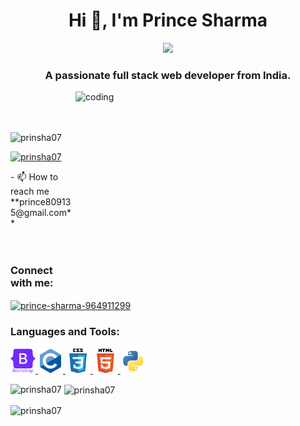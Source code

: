 <h1 align="center">Hi 👋, I'm Prince Sharma</h1>
<div align="center"> <img src="https://i.pinimg.com/originals/02/74/20/0274207612d515f49012c87803a9e631.gif"width="900"></div>
<h3 align="center">A passionate full stack web developer from India.</h3>
<img src="https://www.google.com/imgres?q=animated%20coding%20gif&imgurl=https%3A%2F%2Fmir-s3-cdn-cf.behance.net%2Fproject_modules%2Fhd%2F06f21a161921919.63cd7887d0a70.gif&imgrefurl=https%3A%2F%2Fwww.behance.net%2Fgallery%2F161921919%2FPortrait-animated-gif&docid=t8xwAZxnLp10NM&tbnid=fxK5tONPokeGrM&vet=12ahUKEwjbsoby_vSHAxWDyzgGHVafB2oQM3oECHwQAA..i&w=1000&h=756&hcb=2&ved=2ahUKEwjbsoby_vSHAxWDyzgGHVafB2oQM3oECHwQAA" align="right" width="400" height="300" Alt="coding">



<br><br><br>

<p align="left"> <img src="https://komarev.com/ghpvc/?username=prinsha07&label=Profile%20views&color=0e75b6&style=flat" alt="prinsha07" /> </p>

<p align="left"> <a href="https://github.com/ryo-ma/github-profile-trophy"><img src="https://github-profile-trophy.vercel.app/?username=prinsha07" alt="prinsha07" /></a> </p>
- 📫 How to reach me **prince809135@gmail.com**
<br><br><br>

<h3 align="left">Connect with me:</h3>
<p align="left">
<a href="https://linkedin.com/in/prince-sharma-964911299" target="blank"><img align="center" src="https://raw.githubusercontent.com/rahuldkjain/github-profile-readme-generator/master/src/images/icons/Social/linked-in-alt.svg" alt="prince-sharma-964911299" height="30" width="40" /></a>
</p>

<h3 align="left">Languages and Tools:</h3>
<p align="left"> <a href="https://getbootstrap.com" target="_blank" rel="noreferrer"> <img src="https://raw.githubusercontent.com/devicons/devicon/master/icons/bootstrap/bootstrap-plain-wordmark.svg" alt="bootstrap" width="40" height="40"/> </a> <a href="https://www.cprogramming.com/" target="_blank" rel="noreferrer"> <img src="https://raw.githubusercontent.com/devicons/devicon/master/icons/c/c-original.svg" alt="c" width="40" height="40"/> </a> <a href="https://www.w3schools.com/css/" target="_blank" rel="noreferrer"> <img src="https://raw.githubusercontent.com/devicons/devicon/master/icons/css3/css3-original-wordmark.svg" alt="css3" width="40" height="40"/> </a> <a href="https://www.w3.org/html/" target="_blank" rel="noreferrer"> <img src="https://raw.githubusercontent.com/devicons/devicon/master/icons/html5/html5-original-wordmark.svg" alt="html5" width="40" height="40"/> </a> <a href="https://www.python.org" target="_blank" rel="noreferrer"> <img src="https://raw.githubusercontent.com/devicons/devicon/master/icons/python/python-original.svg" alt="python" width="40" height="40"/> </a> </p>

<p><img align="left" src="https://github-readme-stats.vercel.app/api/top-langs?username=prinsha07&show_icons=true&locale=en&layout=compact" alt="prinsha07" /></p>

<p>&nbsp;<img align="center" src="https://github-readme-stats.vercel.app/api?username=prinsha07&show_icons=true&locale=en" alt="prinsha07" /></p>

<p><img align="center" src="https://github-readme-streak-stats.herokuapp.com/?user=prinsha07&" alt="prinsha07" /></p>
